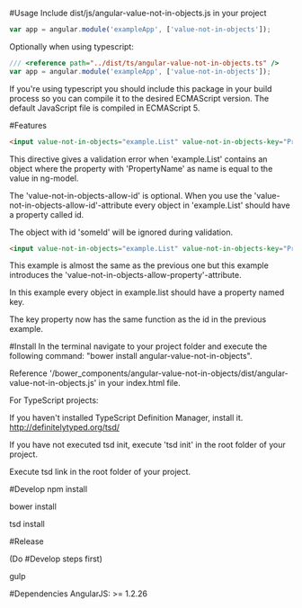 ﻿#Usage
Include dist/js/angular-value-not-in-objects.js in your project

```javascript
var app = angular.module('exampleApp', ['value-not-in-objects']);
```

Optionally when using typescript:
```javascript
/// <reference path="../dist/ts/angular-value-not-in-objects.ts" />
var app = angular.module('exampleApp', ['value-not-in-objects']);
```

If you're using typescript you should include this package in your build process so you can compile it to the desired ECMAScript version. The default JavaScript file is compiled in ECMAScript 5.

#Features
```html
<input value-not-in-objects="example.List" value-not-in-objects-key="PropertyName" value-not-in-objects-allow-id="someId" ng-model="Value" />
```

This directive gives a validation error when 'example.List' contains an object where the property with 'PropertyName' as name is equal to the value in ng-model. 

The 'value-not-in-objects-allow-id' is optional. When you use the 'value-not-in-objects-allow-id'-attribute every object in 'example.List' should have a property called id. 

The object with id 'someId' will be ignored during validation.

```html
<input value-not-in-objects="example.List" value-not-in-objects-key="PropertyName" value-not-in-objects-allow-id="someId" value-not-in-objects-allow-property="key" ng-model="Value" />
```
This example is almost the same  as the previous one but this example introduces the 'value-not-in-objects-allow-property'-attribute.

In this example every object in example.list should have a property named key.

The key property now has the same function as the id in the previous example.

#Install
In the terminal navigate to your project folder and execute the following command: "bower install angular-value-not-in-objects".

Reference '/bower_components/angular-value-not-in-objects/dist/angular-value-not-in-objects.js' in your index.html file.

For TypeScript projects:

If you haven't installed TypeScript Definition Manager, install it.
http://definitelytyped.org/tsd/

If you have not executed tsd init, execute 'tsd init' in the root folder of your project.

Execute tsd link in the root folder of your project.

#Develop
npm install

bower install

tsd install

#Release

(Do #Develop steps first)

gulp

#Dependencies
AngularJS: >= 1.2.26